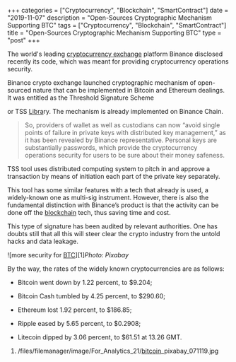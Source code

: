 +++
categories = ["Cryptocurrency", "Blockchain", "SmartContract"]
date = "2019-11-07"
description = "Open-Sources Cryptographic Mechanism Supporting BTC"
tags = ["Cryptocurrency", "Blockchain", "SmartContract"]
title = "Open-Sources Cryptographic Mechanism Supporting BTC"
type = "post"
+++

The world's leading [cryptocurrency exchange](https://www.playgroundfx.com/blog/best-cryptocurrency-exchange/) platform Binance disclosed
recently its code, which was meant for providing cryptocurrency
operations security.

Binance crypto exchange launched cryptographic mechanism of open-sourced
nature that can be implemented in Bitcoin and Ethereum dealings. It was
entitled as the Threshold Signature Scheme

or TSS [Libra](https://www.playgroundfx.com/blog/libra-creator/)ry. The mechanism is already implemented on Binance Chain.

> So, providers of wallet as well as custodians can now “avoid single
points of failure in private keys with distributed key management,” as
it has been revealed by Binance representative. Personal keys are
substantially passwords, which provide the cryptocurrency operations
security for users to be sure about their money safeness.

TSS tool uses distributed computing system to pitch in and approve a
transaction by means of initiation each part of the private key
separately.

This tool has some similar features with a tech that already is used, a
widely-known one as multi-sig instrument. However, there is also the
fundamental distinction with Binance’s product is that the activity can
be done off the [blockchain](https://www.letsplayfx.com/blog/trade-forex-with-bitcoin/) tech, thus saving time and cost.

This type of signature has been audited by relevant authorities. One has
doubts still that all this will steer clear the crypto industry from the
untold hacks and data leakage.

![more security for [BTC](https://www.playgroundfx.com/blog/who-is-the-creator-of-bitcoin/)][1]_Photo: Pixabay_

By the way, the rates of the widely known cryptocurrencies are as
follows:

  * Bitcoin went down by 1.22 percent, to $9.204;

  * Bitcoin Cash tumbled by 4.25 percent, to $290.60;

  * Ethereum lost 1.92 percent, to $186.85;

  * Ripple eased by 5.65 percent, to $0.2908;

  * Litecoin dipped by 3.06 percent, to $61.51 at 13.26 GMT.

   1. /files/filemanager/image/For_Analytics_21/[bitcoin](https://www.letsplayfx.com/blog/forex-for-bitcoin/)_pixabay_071119.jpg